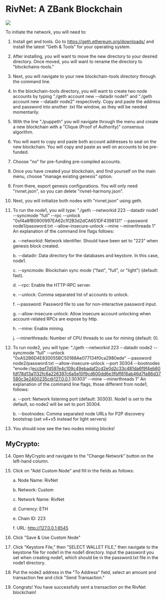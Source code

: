 # RivNet: A ZBank Blockchain

![](https://techcrunch.com/wp-content/uploads/2017/10/gettyimages-844081956.jpg?w=1390&crop=1)

To initiate the network, you will need to:

1. Install get and tools. Go to https://geth.ethereum.org/downloads/ and install the latest "Geth & Tools" for your operating system.

2. After installing, you will want to move the new directory to your desired directory. Once moved, you will want to rename the directory to "blockchains-tools."

3. Next, you will navigate to your new blockchain-tools directory through the command line.

4. In the blockchain-tools directory, you will want to create two node accounts by typing "./geth account new --datadir node1" and "./geth account new --datadir node2" respectively. Copy and paste the address and password into another .txt file window, as they will be needed momentarily.

5. With the line "./puppeth" you will navigate through the menu and create a new blockchain with a "Clique (Proof of Authority)" consensus algorithm. 

6. You will want to copy and paste both account addresses to seal on the new blockchain. You will copy and paste as well on accounts to be pre-funded.

7. Choose "no" for pre-funding pre-compiled accounts.

8. Once you have created your blockchain, and find yourself on the main menu, choose "manage existing genesis" option.

9. From there, export genesis configurations. You will only need "rivnet.json", so you can delete "rivnet-harmony.json".

10. Next, you will initialize both nodes with "rivnet.json" using geth.

11. To run the node1, you will type: "./geth --networkid 223 --datadir node1 --syncmode "full" --rpc --unlock "0xf4a8fB0900997EA62c1f2B3d2dCA651DF4398131" --password node1/password.txt --allow-insecure-unlock --mine --minerthreads 1" An explanation of the command line flags follows:

    a. --networkid: Network identifier. Should have been set to "223" when genesis block created.

    b. --datadir: Data directory for the databases and keystore. In this case, node1.

    c. --syncmode: Blockchain sync mode ("fast", "full", or "light") (default: fast).

    d. --rpc: Enable the HTTP-RPC server.

    e. --unlock: Comma separated list of accounts to unlock.

    f. --password: Password file to use for non-interactive password input.

    g. --allow-insecure-unlock: Allow insecure account unlocking when account-related RPCs are expose by http.

    h. --mine: Enable mining.

    j. --minerthreads: Number of CPU threads to use for mining (default: 0).

12. To run node2, you will type: "./geth --networkid 223 --datadir node2 --syncmode "full" --unlock "0xA52B6D4E830055BC50188Ae077134f0ca2980ede" --password node2/password.txt --allow-insecure-unlock --port 30304 --bootnodes "enode://eccbef7d597e4c109c49ebadaf2cd2e0d2c33c481da6f9f4eb60fdf78d13a1132fc6a226397c6a5e10f9cd600dd6e3fbff816ab46d7fa86d37580c3e2400235c@127.0.0.1:30303" --mine --minerthreads 1" An explanation of the command line flags, those different from node1, follows:

    a. --port: Network listening port (default: 30303). Node1 is set to the default, so node2 will be set to port 30304.

    b. --bootnodes: Comma separated node URLs for P2P discovery bootstrap (set v4+v5 instead for light servers)

13. You should now see the two nodes mining blocks!

## MyCrypto:

14. Open MyCrypto and navigate to the "Change Network" button on the left-hand column.

15. Click on "Add Custom Node" and fill in the fields as follows:

    a. Node Name: RivNet

    b. Network: Custom

    c. Network Name: RivNet

    d. Currency: ETH

    e. Chain ID: 223

    f. URL: http://127.0.0.1:8545

16. Click "Save & Use Custom Node"

17. Click "Keystore File," then "SELECT WALLET FILE," then navigate to the keystone file for node1 in the node1 directory. Input the password you set when creating node1, which should be in the password.txt file in the node1 directory.

18. Put the node2 address in the "To Address" field, select an amount and transaction fee and click "Send Transaction."

19. Congrats! You have successfully sent a transaction on the RivNet blockchain!